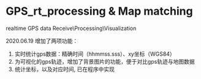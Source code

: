 # GPS_rt_processing & Map matching
realtime GPS data Receive\Processing\Visualization


2020.06.19 增加了两项功能：
1. 实时统计gps数据：精确时间（hhmmss.sss）、xy坐标（WGS84）
2. 为可视化的gps轨迹，增加了背景图片的功能，便于对比gps轨迹与地图数据
3. 统计坐标，以及对应时间, 已在程序中实现

